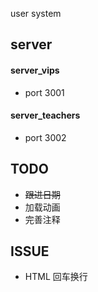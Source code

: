 user system


## server

#### server_vips

+ port 3001

#### server_teachers

+ port 3002

## TODO

+ ~~跟进日期~~
+ 加载动画
+ 完善注释


## ISSUE

+ HTML 回车换行
